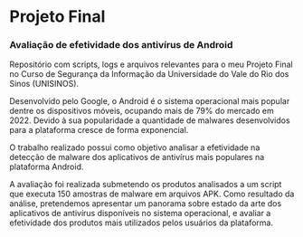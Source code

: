 # Projeto Final

### Avaliação de efetividade dos antivírus de Android

Repositório com scripts, logs e arquivos relevantes para o meu Projeto Final no Curso de Segurança da Informação da Universidade do Vale do Rio dos Sinos (UNISINOS).

Desenvolvido pelo Google, o Android é o sistema operacional mais popular dentre os dispositivos móveis, ocupando mais de 79% do mercado em 2022. Devido à sua popularidade a quantidade de malwares desenvolvidos para a plataforma cresce de forma exponencial. 

O trabalho realizado possui como objetivo analisar a efetividade na detecção de malware dos aplicativos de antivírus mais populares na plataforma Android. 

A avaliação foi realizada submetendo os produtos analisados a um script que executa 150 amostras de malware em arquivos APK. Como resultado da análise, pretendemos apresentar um panorama sobre estado da arte dos aplicativos de antivírus disponíveis no sistema operacional, e avaliar a efetividade dos produtos mais utilizados pelos usuários da plataforma.
